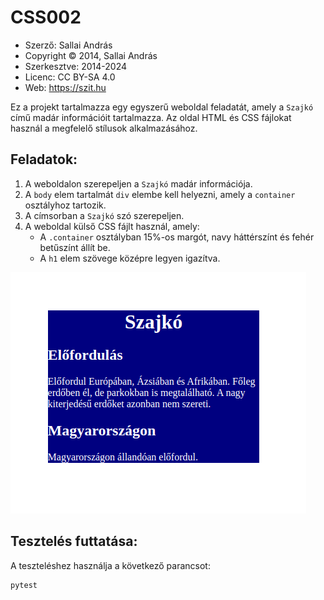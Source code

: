 # CSS002

* Szerző: Sallai András
* Copyright © 2014, Sallai András
* Szerkesztve: 2014-2024
* Licenc: CC BY-SA 4.0
* Web: https://szit.hu

Ez a projekt tartalmazza egy egyszerű weboldal feladatát, amely a `Szajkó` című madár információit tartalmazza. Az oldal HTML és CSS fájlokat használ a megfelelő stílusok alkalmazásához.

## Feladatok:

1. A weboldalon szerepeljen a `Szajkó` madár információja.
2. A `body` elem tartalmát `div` elembe kell helyezni, amely a `container` osztályhoz tartozik.
3. A címsorban a `Szajkó` szó szerepeljen.
4. A weboldal külső CSS fájlt használ, amely:
   - A `.container` osztályban 15%-os margót, navy háttérszínt és fehér betűszínt állít be.
   - A `h1` elem szövege középre legyen igazítva.

![Minta](minta_0002.png)

## Tesztelés futtatása:

A teszteléshez használja a következő parancsot:

```bash
pytest
